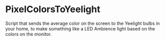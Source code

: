 # PixelColorsToYeelight
Script that sends the average color on the screen to the Yeelight bulbs in your home, to make something like a LED Ambience light based on the colors on the monitor.
